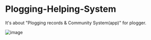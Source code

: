 # Plogging-Helping-System
It's about "Plogging records &amp; Community System(app)" for plogger.   

![image](https://github.com/eeeeeenye/Plogging-Helping-System/assets/75657062/9ad34756-815c-44fa-a102-f604ba460140)
